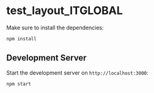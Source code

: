 # test_layout_ITGLOBAL
Make sure to install the dependencies:

```bash
npm install
```

## Development Server

Start the development server on `http://localhost:3000`:

```bash
npm start
```
